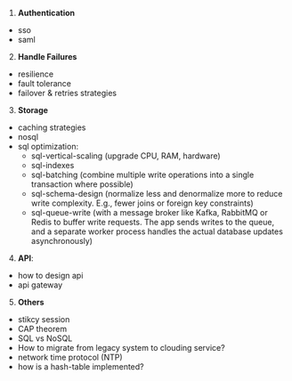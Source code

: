 1. **Authentication**
- sso
- saml

2. **Handle Failures**
- resilience
- fault tolerance
- failover & retries strategies

3. **Storage**
- caching strategies
- nosql
- sql optimization:
  - sql-vertical-scaling (upgrade CPU, RAM, hardware)
  - sql-indexes
  - sql-batching (combine multiple write operations into a single transaction where possible)
  - sql-schema-design (normalize less and denormalize more to reduce write complexity. E.g., fewer joins or foreign key constraints)
  - sql-queue-write (with a message broker like Kafka, RabbitMQ or Redis to buffer write requests. The app sends writes to the queue, and a separate worker process handles the actual database updates asynchronously)

4. **API**:
- how to design api
- api gateway

5. **Others**
- stikcy session
- CAP theorem
- SQL vs NoSQL
- How to migrate from legacy system to clouding service?
- network time protocol (NTP)
- how is a hash-table implemented?
